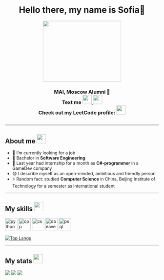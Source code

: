 
<div id="header" align="center">
  <h1> Hello there, my name is Sofia👋 </h1>
  <img src="https://media.tenor.com/KdkhCJ65m0sAAAAi/peach-goma-peach-and-goma.gif" width="256" height="200" fetchpriority="high">
  <h3> MAI, Moscow Alumni 📘
       <br /> Text me
  <a href="https://t.me/soy5of">
     <img src="https://github.com/user-attachments/assets/df7cf5c9-1727-4e6a-a9a9-cf25f97b24fd" width="30" height="30"/>
  </a>
  <a href="https://vk.com/ssoffiyka">
    <img src="https://github.com/user-attachments/assets/9a93cbed-f703-44ce-8d00-9575b28d6fd7"  width="30" height="30"/>
  </a>
    <br /> Check out my LeetCode profile:
      </a>
  <a href="https://leetcode.com/u/soy5of">
    <img src="https://img.icons8.com/?size=100&id=9L16NypUzu38&format=png&color=000000"  width="30" height="30"/>
  </a>
     </h3>
    <img src="https://komarev.com/ghpvc/?username=soy5of&style=flat-square&color=blue" alt=""/>
</div>

---
<div>
  <h2> About me <img src="https://media.tenor.com/SEqhugzA6q8AAAAi/dinodance-d%C3%BCs.gif" width="30" height="30" fetchpriority="high"> </h2>
</div>

- 🔭 I’m currently looking for a job
- 🌱 Bachelor in **Software Engineering**
- 👾 Last year had internship for a month as **C#-programmer** in a GameDev company
- 😄 I describe myself as an open-minded, ambitious and friendly person
- ⚡ Random fact: studied **Computer Science** in China, Beijing Institute of Technology for a semester as international student
---
<div id="skills">
  <h2> My skills <img src="https://media.tenor.com/SEqhugzA6q8AAAAi/dinodance-d%C3%BCs.gif" width="30" height="30" fetchpriority="high"> </h2>
  <img src="https://cdn.jsdelivr.net/gh/devicons/devicon@latest/icons/python/python-original.svg" width="40" height="40" alt = "python"/>
  <img src="https://cdn.jsdelivr.net/gh/devicons/devicon@latest/icons/cplusplus/cplusplus-original.svg"  width="40" height="40" alt = "cpp"/>
  <img src="https://cdn.jsdelivr.net/gh/devicons/devicon@latest/icons/csharp/csharp-original.svg" width="40" height="40" alt = "cs"/>
  <img src="https://cdn.jsdelivr.net/gh/devicons/devicon@latest/icons/dbeaver/dbeaver-original.svg" width="40" height="40" alt = "dbeaver"/>
  <img src="https://cdn.jsdelivr.net/gh/devicons/devicon@latest/icons/postgresql/postgresql-original.svg" width="40" height="40" alt = "psql"/>
</div>

[![Top Langs](https://github-readme-stats.vercel.app/api/top-langs/?username=soy5of&layout=compact&theme=dark)](https://github.com/soy5of/github-readme-stats)  

---
<div id="stats">
  <h2> My stats <img src="https://media.tenor.com/SEqhugzA6q8AAAAi/dinodance-d%C3%BCs.gif" width="30" height="30" fetchpriority="high"> </h2>
</div>

![](http://github-profile-summary-cards.vercel.app/api/cards/profile-details?username=soy5of&theme=midnight_purple)
![](http://github-profile-summary-cards.vercel.app/api/cards/stats?username=soy5of&theme=midnight_purple) 
![](http://github-profile-summary-cards.vercel.app/api/cards/productive-time?username=soy5of&theme=midnight_purple&utcOffset=8)
